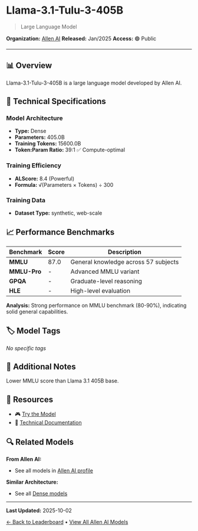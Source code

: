 # Llama-3.1-Tulu-3-405B

> Large Language Model

**Organization:** [Allen AI](../../labs/allen-ai.md)
**Released:** Jan/2025
**Access:** 🟢 Public

---

## 📊 Overview

Llama-3.1-Tulu-3-405B is a large language model developed by Allen AI.

## 🔧 Technical Specifications

### Model Architecture
- **Type:** Dense
- **Parameters:** 405.0B
- **Training Tokens:** 15600.0B
- **Token:Param Ratio:** 39:1 ✅ Compute-optimal

### Training Efficiency
- **ALScore:** 8.4 (Powerful)
- **Formula:** √(Parameters × Tokens) ÷ 300

### Training Data
- **Dataset Type:** synthetic, web-scale

## 📈 Performance Benchmarks

| Benchmark | Score | Description |
|-----------|-------|-------------|
| **MMLU** | 87.0 | General knowledge across 57 subjects |
| **MMLU-Pro** | - | Advanced MMLU variant |
| **GPQA** | - | Graduate-level reasoning |
| **HLE** | - | High-level evaluation |

**Analysis:** Strong performance on MMLU benchmark (80-90%), indicating solid general capabilities.

## 🏷️ Model Tags

_No specific tags_

## 📝 Additional Notes

Lower MMLU score than Llama 3.1 405B base.

## 🔗 Resources

- 🎮 [Try the Model](https://playground.allenai.org/)
- 📄 [Technical Documentation](https://huggingface.co/allenai/Llama-3.1-Tulu-3-405B)

## 🔍 Related Models

**From Allen AI:**
- See all models in [Allen AI profile](../../labs/allen-ai.md)

**Similar Architecture:**
- See all [Dense models](../../architectures/dense.md)

---

**Last Updated:** 2025-10-02

[← Back to Leaderboard](../../README.md) • [View All Allen AI Models](../../labs/allen-ai.md)
